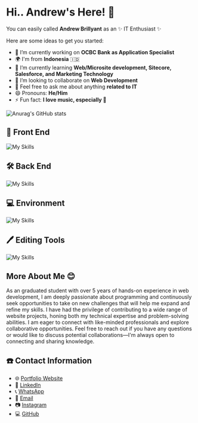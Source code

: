 # Hi.. Andrew's Here! 👋

You can easily called **Andrew Brillyant** as an ✨ IT Enthusiast ✨

Here are some ideas to get you started:

- 🔭 I’m currently working on **OCBC Bank as Application Specialist**
- 🌍 I'm from **Indonesia** 🇮🇩 
- 🌱 I’m currently learning **Web/Microsite development, Sitecore, Salesforce, and Marketing Technology**
- 👯 I’m looking to collaborate on **Web Development**
- 💬 Feel free to ask me about anything **related to IT**
- 😄 Pronouns: **He/Him**
- ⚡ Fun fact: **I love music, especially 🎸**

![Anurag's GitHub stats](https://github-readme-stats.vercel.app/api?username=brillyants&show_icons=true&theme=tokyonight)

## 🎨 Front End 
![My Skills](https://skillicons.dev/icons?i=react,vue,html,css)

## 🛠️ Back End 
![My Skills](https://skillicons.dev/icons?i=laravel,aws,js,mysql,spring)

## 💻 Environment 
![My Skills](https://skillicons.dev/icons?i=linux,windows)

## 🖊️ Editing Tools 
![My Skills](https://skillicons.dev/icons?i=ps)

## More About Me 😊
As an graduated student with over 5 years of hands-on experience in web development, I am deeply passionate about programming and continuously seek opportunities to take on new challenges that will help me expand and refine my skills.
I have had the privilege of contributing to a wide range of website projects, honing both my technical expertise and problem-solving abilities. I am eager to connect with like-minded professionals and explore collaborative opportunities.
Feel free to reach out if you have any questions or would like to discuss potential collaborations—I'm always open to connecting and sharing knowledge.

## ☎️ Contact Information 
- 🌐 [Portfolio Website](https://andrewbrillyant.vercel.app)
- 🔗 [LinkedIn](https://www.linkedin.com/in/andrew-brillyant)
- 📞 [WhatsApp](https://wa.me/6285174419022)
- 📩 [Email](mailto:andrewbrillyant@gmail.com)
- 📷 [Instagram](https://www.instagram.com/andrewbrillyant)
- 💻 [GitHub](https://github.com/Brillyants)

